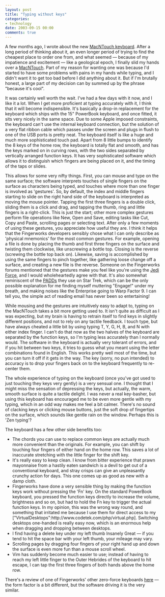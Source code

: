 ```yaml
---
layout: post
title: "Typing without keys"
categories:
- technology
date: 2003-09-15 00:00
comments: true
---
```


<p>
A few months ago, I wrote about the new <a href="http://www.rousette.org.uk/blog/archives/typing-without-keys/">MacNTouch keyboard</a>. After a long period of thinking about it, an even longer period of trying to find the cheapest place to order one from, and what seemed &mdash; because of my impatience and excitement &mdash; like a geological epoch, I finally slid my hands over a <a href="http://www.fingerworks.com/TS_PowerBook.html">MacNTouch</a>. Part of my reason for wanting one was because I'd started to have some problems with pains in my hands while typing, and I didn't want it to get too bad before I did anything about it. But if I'm brutally honest, a large part of my decision can by summed up by the phrase "because it's cool".
</p>


<p>
It was certainly well worth the wait. I've had a few days with it now, and I like it a lot. When I get more proficient at typing accurately with it, I think that it will become indispensible. It's basically a drop-in replacement for the keyboard which ships with the 15" PowerBook keyboard, and once fitted, it sits very nicely in the same space. Due to some Apple imposed constraints, the keyboard can't use the internal keyboard connection, but the solution of a very flat ribbon cable which passes under the screen and plugs in flush to one of the USB ports is pretty neat. The keyboard itself is like a huge and much more sophisticated touch pad. Apart from 8 little bumps to identify the 8 keys of the home row, the keyboard is totally flat and smooth, and has the keys marked on in curving rows, with the two sides separated by vertically arranged function keys. It has very sophisticated software which allows it to distinguish which fingers are being placed on it, and the timing of the taps or slides.
</p>

<p>
This allows for some very nifty things. First, you can mouse and type on the same surface; the software interprets touches of single fingers on the surface as characters being typed, and touches where more than one finger is involved as 'gestures'. So, by default, the index and middle fingers starting to slide on the right hand side of the keyboard is interpreted as moving the mouse pointer. Tapping the first three fingers is a double click, sliding them is a click and drag, and tapping the thumb, ring and little fingers is a right-click. This is just the start; other more complex gestures perform file operations like New, Open and Save, editing tasks like Cut, Copy and Paste, scrolling pages or selecting text. After only a few moments of using these gestures, you appreciate how useful they are. I think it helps that the Fingerworks developers sensibly chose what I can only describe as 'physical mnemonics' for the most common gestures. For example, opening a file is done by placing the thumb and first three fingers on the surface and twisting them clockwise, like unscrewing a bottle top. Closing is the reverse (screwing the bottle top back on). Likewise, saving is accomplished by using the same fingers to pinch together, like gathering loose change off a surface, and creating a new file is the reverse. Someone on the Fingerworks forums mentioned that the gestures make you feel like you're using the <a href="http://www.starcitygames.com/php/news/expandnews.php?Article=5587" title="I really hope this isn't serious">Jedi Force</a>, and I would wholeheartedly agree with that. It's also somewhat reminiscent of the <a href="http://www.starcitygames.com/php/news/expandnews.php?Article=5587" title="Movie props">PADDs</a> they use on Star Trek, which can be the only possible explanation for me finding myself muttering "Engage!" under my breath, and making noises like the Enterprise going to Warp Factor 9. I can tell you, the simple act of reading email has never been so entertaining!
</p>

<p>
While mousing and the gestures are intuitively easy to adapt to, typing on the MacNTouch takes a bit more getting used to. It isn't quite as difficult as I was expecting, but my brain is having to retrain itself to find keys in slightly different positions, and not to rely on any tactile feedback. I touch type, but have always cheated a little bit by using typing T, Y, G, H, B, and N with either index finger. I can't do that now as the two halves of the keyboard are separated by the function keys, so I'm typing less accurately than I normally would. The software in the keyboard is actually very tolerant of errors, and if you hit between two keys, it tries to guess what you meant using the letter combinations found in English. This works pretty well most of the time, but you can turn it off if it gets in the way. The key (sorry, no pun intended) to accuracy is to drop your fingers back on to the keyboard frequently to re-center them.
</p>


<p>
The whole experience of typing on the keyboard (once you've got used to just touching they keys very gently) is a very sensual one. I thought that I might miss the sensation of depressing the keys, but actually, the warm, smooth surface is quite a tactile delight. I was never a real key-basher, but using this keyboard has encouraged me to be even more gentle with my typing, which in an odd way makes me feel a bit calmer. There's no sound of clacking keys or clicking mouse buttons, just the soft drop of fingertips on the surface, which sounds like gentle rain on the window. Perhaps this is 'Zen typing'?
</p>


<p>
The keyboard has a few other side benefits too:
</p>


<ul>
 <li>The chords you can use to replace common keys are actually much more convenient than the originals. For example, you can shift by touching four fingers of either hand on the home row. This saves a lot of inaccurate stretching with the little finger for the shift key.</li>
 <li>It's really easy to keep clean. I know from bitter experience that prawn mayonnaise from a hastily eaten sandwich is a devil to get out of a conventional keyboard, and stray crisps can give an unpleasantly crunchy action for days. This one comes up as good as new with a damp cloth.</li>
 <li>Fingerworks have done a very sensible thing by making the function keys work without pressing the 'Fn' key. On the standard PowerBook keyboard, you pressed the function keys directly to increase the volume, brightness and so on, but had to hold the Fn key to trigger the actual function keys. In my opinion, this was the wrong way round, and something that irritated me because I use them for direct access to my ["VirtualDesktops":http://www.codetek.com/php/virtual.php]. Switching desktops one-handed is really easy now, which is an enormous help when dragging and dropping between desktops.</li>
 <li>I find having a delete key under my left thumb Insanely Great &mdash; if you tend to hit the space bar with your left thumb, your mileage may vary.</li>
 <li>Scrolling pages by dragging four fingers of your right hand up and down the surface is even more fun than a mouse scroll wheel.</li>
 <li>Vim has suddenly become much easier to use; instead of having to reach my left little finger to the Outer Hebrides of the keyboard to hit escape, I can tap the first three fingers of both hands above the home row.</li>
</ul>


<p>
There's a review of one of Fingerworks' other zero-force keyboards <a href="http://www.extremetech.com/article2/0,3973,1155401,00.asp" title="Extremetech.com">here</a> &mdash; the form factor is a bit different, but the software driving it is the very similar.
</p>
